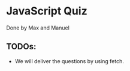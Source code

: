 # JavaScript Quiz

Done by Max and Manuel

## TODOs:

- We will deliver the questions by using fetch.
